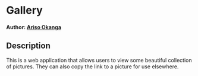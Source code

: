 # Gallery

#### Author: [Ariso Okanga](https://github.com/Arisodee)

## Description
This is a web application that allows users to view some beautiful collection of pictures. They can also copy the link to a picture for use elsewhere.